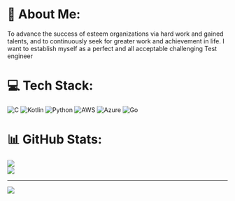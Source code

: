 # 💫 About Me:
To advance the success of esteem organizations via hard work and gained talents, and to continuously seek for greater work and achievement in life. I want to establish myself as a perfect and all acceptable challenging Test engineer


# 💻 Tech Stack:
![C](https://img.shields.io/badge/c-%2300599C.svg?style=for-the-badge&logo=c&logoColor=white) ![Kotlin](https://img.shields.io/badge/kotlin-%237F52FF.svg?style=for-the-badge&logo=kotlin&logoColor=white) ![Python](https://img.shields.io/badge/python-3670A0?style=for-the-badge&logo=python&logoColor=ffdd54) ![AWS](https://img.shields.io/badge/AWS-%23FF9900.svg?style=for-the-badge&logo=amazon-aws&logoColor=white) ![Azure](https://img.shields.io/badge/azure-%230072C6.svg?style=for-the-badge&logo=microsoftazure&logoColor=white) ![Go](https://img.shields.io/badge/go-%2300ADD8.svg?style=for-the-badge&logo=go&logoColor=white)
# 📊 GitHub Stats:

![](https://github-readme-streak-stats.herokuapp.com/?user=sriajaykumar&theme=dark&hide_border=true)<br/>
![](https://github-readme-stats.vercel.app/api/top-langs/?username=sriajaykumar&theme=dark&hide_border=true&include_all_commits=false&count_private=false&layout=compact)

---
[![](https://visitcount.itsvg.in/api?id=sriajaykumar&icon=0&color=0)](https://visitcount.itsvg.in)

<!-- Proudly created with GPRM ( https://gprm.itsvg.in ) -->
